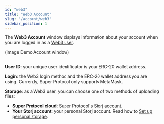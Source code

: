 ```yaml
---
id: "web3"
title: "Web3 Account"
slug: "/account/web3"
sidebar_position: 1
---
```


The **Web3 Account** window displays information about your account when you are logged in as a [Web3 user](/ai-marketplace/account#web3-user).

(image Demo Account window)
<br/>
<br/>

**User ID**: your unique user identificator is your ERC-20 wallet address.

**Login**: the Web3 login method and the ERC-20 wallet address you are using. Currently, Super Protocol only supports MetaMask.

**Storage**: as a Web3 user, you can choose one of [two methods](/ai-marketplace/account#select-a-storage) of uploading files:

- **Super Protocol cloud**: Super Protocol's Storj account.
- **Your Storj account**: your personal Storj account. Read how to [Set up personal storage](/ai-marketplace/guides/guide-upload#set-up-personal-storage).